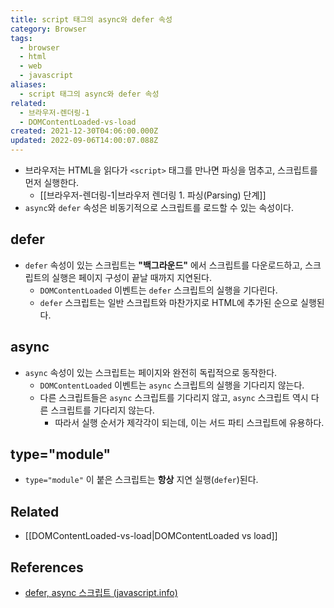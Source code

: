 ```yaml
---
title: script 태그의 async와 defer 속성
category: Browser
tags:
  - browser
  - html
  - web
  - javascript
aliases:
  - script 태그의 async와 defer 속성
related:
  - 브라우저-렌더링-1
  - DOMContentLoaded-vs-load
created: 2021-12-30T04:06:00.000Z
updated: 2022-09-06T14:00:07.088Z
---
```


- 브라우저는 HTML을 읽다가 `<script>` 태그를 만나면 파싱을 멈추고, 스크립트를 먼저 실행한다.
  - [[브라우저-렌더링-1|브라우저 렌더링 1. 파싱(Parsing) 단계]]
- `async`와 `defer` 속성은 비동기적으로 스크립트를 로드할 수 있는 속성이다.

## defer

- `defer` 속성이 있는 스크립트는 **"백그라운드"** 에서 스크립트를 다운로드하고, 스크립트의 실행은 페이지 구성이 끝날 때까지 지연된다.
  - `DOMContentLoaded` 이벤트는 `defer` 스크립트의 실행을 기다린다.
  - `defer` 스크립트는 일반 스크립트와 마찬가지로 HTML에 추가된 순으로 실행된다.

## async

- `async` 속성이 있는 스크립트는 페이지와 완전히 독립적으로 동작한다.
  - `DOMContentLoaded` 이벤트는 `async` 스크립트의 실행을 기다리지 않는다.
  - 다른 스크립트들은 `async` 스크립트를 기다리지 않고, `async` 스크립트 역시 다른 스크립트를 기다리지 않는다.
    - 따라서 실행 순서가 제각각이 되는데, 이는 서드 파티 스크립트에 유용하다.

## type="module"

- `type="module"` 이 붙은 스크립트는 **항상** 지연 실행(`defer`)된다.

## Related

- [[DOMContentLoaded-vs-load|DOMContentLoaded vs load]]

## References

- [defer, async 스크립트 (javascript.info)](https://ko.javascript.info/script-async-defer)
